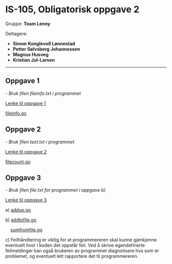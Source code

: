 <h1>IS-105, Obligatorisk oppgave 2</h1>
<p>Gruppe: <b>Team Lenny</b></p>
<p>Deltagere:</p>
<ul>
  <li><b>Simon Konglevoll Lønnestad</b></li>
  <li><b>Petter Sølvsberg Johannessen</b></li>
  <li><b>Magnus Husveg</b></li>
  <li><b>Kristian Jul-Larsen</b></li>
</ul>
<hr>

<h2>Oppgave 1</h2>
<p><i> - Bruk filen fileinfo.txt i programmet</i></p>
<p><a href="https://github.com/Zlimon/Team-Lenny/tree/Obligatorisk-oppgave-2/obligatorisk-oppgave-2/src/oppgave1">Lenke til oppgave 1</a></p>
<p><a href="https://github.com/Zlimon/Team-Lenny/blob/Obligatorisk-oppgave-2/obligatorisk-oppgave-2/src/oppgave1/fileinfo.go">fileinfo.go</a></p>

<h2>Oppgave 2</h2>
<p><i> - Bruk filen text.txt i programmet</i></p>
<p><a href="https://github.com/Zlimon/Team-Lenny/tree/Obligatorisk-oppgave-2/obligatorisk-oppgave-2/src/oppgave2">Lenke til oppgave 2</a></p>
<p><a href="https://github.com/Zlimon/Team-Lenny/blob/Obligatorisk-oppgave-2/obligatorisk-oppgave-2/src/oppgave2/filecount.go">filecount.go</a></p>

<h2>Oppgave 3</h2>
<p><i> - Bruk filen file.txt for programmet i oppgave b)</i></p>
<p><a href="https://github.com/Zlimon/Team-Lenny/tree/Obligatorisk-oppgave-2/obligatorisk-oppgave-2/src/oppgave3">Lenke til oppgave 3</a></p>
<p>a) <a href="https://github.com/Zlimon/Team-Lenny/blob/Obligatorisk-oppgave-2/obligatorisk-oppgave-2/src/oppgave3/addup.go">addup.go</a></p>
<p>b) <a href="https://github.com/Zlimon/Team-Lenny/blob/Obligatorisk-oppgave-2/obligatorisk-oppgave-2/src/oppgave3/addtofile.go">addtofile.go</a></p>
<p>&nbsp;&nbsp;&nbsp;&nbsp;<a href="https://github.com/Zlimon/Team-Lenny/blob/Obligatorisk-oppgave-2/obligatorisk-oppgave-2/src/oppgave3/sumfromfile.go"</a>sumfromfile.go</a></p>
<p>c) Feilhåndtering er viktig for at programmereren skal kunne gjenkjenne eventuelt hvor i koden det oppstår feil. Ved å skrive egendefinerte feilmeldinger kan også brukeren av programmet diagnotisere hva som er problemet, og eventuelt lett rapportere det til programmereren.</p>
